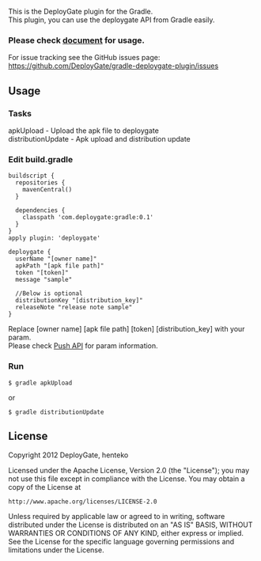 This is the DeployGate plugin for the Gradle.  
This plugin, you can use the deploygate API from Gradle easily.

### Please check [document](https://deploygate.com/docs/gradle) for usage.

For issue tracking see the GitHub issues page: https://github.com/DeployGate/gradle-deploygate-plugin/issues

## Usage
### Tasks
apkUpload          - Upload the apk file to deploygate  
distributionUpdate - Apk upload and distribution update  

### Edit build.gradle

```
buildscript {
  repositories {
    mavenCentral()
  }

  dependencies {
    classpath 'com.deploygate:gradle:0.1'
  }
}
apply plugin: 'deploygate'

deploygate {
  userName "[owner name]"
  apkPath "[apk file path]"
  token "[token]"
  message "sample"

  //Below is optional
  distributionKey "[distribution_key]"
  releaseNote "release note sample"
}
```
Replace [owner name] [apk file path] [token] [distribution_key] with your param.  
Please check [Push API](https://deploygate.com/docs/api) for param information. 

### Run

```
$ gradle apkUpload
```
or

```
$ gradle distributionUpdate 
```

## License
Copyright 2012 DeployGate, henteko

Licensed under the Apache License, Version 2.0 (the "License"); you may not use this file except in compliance with the License. You may obtain a copy of the License at

```
http://www.apache.org/licenses/LICENSE-2.0
```
Unless required by applicable law or agreed to in writing, software distributed under the License is distributed on an "AS IS" BASIS, WITHOUT WARRANTIES OR CONDITIONS OF ANY KIND, either express or implied. See the License for the specific language governing permissions and limitations under the License.

